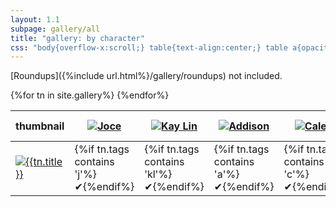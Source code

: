 ```yaml
---
layout: 1.1
subpage: gallery/all
title: "gallery: by character"
css: "body{overflow-x:scroll;} table{text-align:center;} table a{opacity:.5; transition:.15s; display:inline-block;} table a:focus,table a:hover,table a:active{opacity:1;} img{max-width:100px;} #hide{opacity:0;} thead{position:sticky; top:0; background:#151515; background:rgba(21,21,21,.5);} th{width:110px; vertical-align:bottom; padding:10px 0 5px;} td{font-weight:normal; vertical-align:middle;} tbody td{padding-left:20px;} td:first-child{text-align:right; position:sticky; left:0;} th:first-child,td:first-child{max-width:110px; padding:0;} /*colors from icons faded 50% on white*/ .j{color:#c3c2a8;} .kl{color:#c5bdc9;} .a{color:#f2c4a0;} .c{color:#f7e1f0;} .g{color:#d4b4b3;} .d{color:#b8ecea;} .sq{color:#c8c3f4} .wr{color:#faf7df;} .sl{color:#dcf0d6;} .rb{color:#e5e2dd;}"
---
```

[Roundups]({%include url.html%}/gallery/roundups) not included.

<table>
	<thead><tr>
		<th id="hide">thumbnail</a></th><th><a href="{%include url.html%}/cast/joce"><img src="{%include url.html%}/assets/img/cast/j-icon.png" alt="Joce"/></a></th><th><a href="{%include url.html%}/cast/kay-lin"><img src="{%include url.html%}/assets/img/cast/kl-icon.png" alt="Kay Lin"/></a></th><th><a href="{%include url.html%}/cast/addison"><img src="{%include url.html%}/assets/img/cast/a-icon.png" alt="Addison"/></a></th><th><a href="{%include url.html%}/cast/caleb"><img src="{%include url.html%}/assets/img/cast/c-icon.png" alt="Caleb"/></a></th><th><a href="{%include url.html%}/cast/gary"><img src="{%include url.html%}/assets/img/cast/g-icon.png" alt="Gary"/></a></th><th><a href="{%include url.html%}/cast/the-accountant"><img src="{%include url.html%}/assets/img/cast/d-icon.png" alt="“The accountant”"/></a></th><th><a href="{%include url.html%}/cast/sequitur"><img src="{%include url.html%}/assets/img/cast/sq-icon.png" alt="Sequitur"/></a></th><th><a href="{%include url.html%}/cast/white-rabbit"><img src="{%include url.html%}/assets/img/cast/wr-icon.png" alt="“White Rabbit”"/></a></th><th><a href="{%include url.html%}/cast/other/s"><img src="{%include url.html%}/assets/img/cast/sl-icon.png" alt="“S.”"/></a></th><th><a href="{%include url.html%}/cast/other/rabbits"><img src="{%include url.html%}/assets/img/cast/rb-icon.png" alt="rabbit"/></a></th>
	</tr></thead>
	<tbody>{%for tn in site.gallery%}
		<tr><td><a href="{%include url.html%}/gallery/{%if tn.url contains 'roundup'%}roundups/{%endif%}{{tn.slug}}"{%if tn.url contains 'roundup'%} class="rn"{%endif%}><img src="{%include url.html%}/assets/img/gallery/{%if tn.url contains 'roundup'%}roundups/{{tn.slug}}{%else%}{%if tn.img%}{{tn.img}}{%else%}{{tn.date|date:'%Y-%m-%d'}}{%endif%}{%endif%}-tn.png" alt="{{tn.title}}"/></a></td><td class="j">{%if tn.tags contains 'j'%}✔{%endif%}</td><td class="kl">{%if tn.tags contains 'kl'%}✔{%endif%}</td><td class="a">{%if tn.tags contains 'a'%}✔{%endif%}</td><td class="c">{%if tn.tags contains 'c'%}✔{%endif%}</td><td class="g">{%if tn.tags contains 'g'%}✔{%endif%}</td><td class="d">{%if tn.tags contains 'd'%}✔{%endif%}</td><td class="sq">{%if tn.tags contains 'sq'%}✔{%endif%}</td><td class="wr">{%if tn.tags contains 'wr'%}✔{%endif%}</td><td class="sl">{%if tn.tags contains 'sl'%}✔{%endif%}</td><td class="rb">{%if tn.tags contains 'rabbit'%}✔{%endif%}</td></tr>
	{%endfor%}</tbody>
</table>